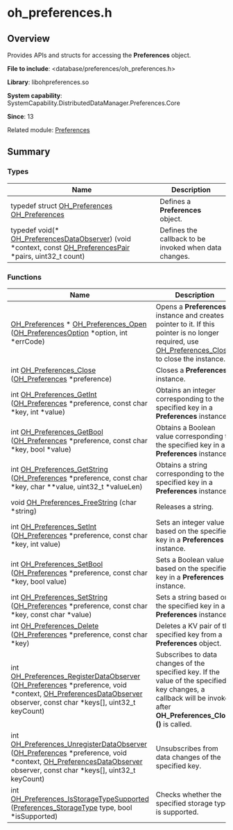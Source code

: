 # oh_preferences.h


## Overview

Provides APIs and structs for accessing the **Preferences** object.

**File to include**: &lt;database/preferences/oh_preferences.h&gt;

**Library**: libohpreferences.so

**System capability**: SystemCapability.DistributedDataManager.Preferences.Core

**Since**: 13

Related module: [Preferences](_preferences.md)


## Summary


### Types

| Name| Description| 
| -------- | -------- |
| typedef struct [OH_Preferences](_preferences.md#oh_preferences) [OH_Preferences](_preferences.md#oh_preferences) | Defines a **Preferences** object.| 
| typedef void(\* [OH_PreferencesDataObserver](_preferences.md#oh_preferencesdataobserver)) (void \*context, const [OH_PreferencesPair](_preferences.md#oh_preferencespair) \*pairs, uint32_t count) | Defines the callback to be invoked when data changes.| 


### Functions

| Name| Description| 
| -------- | -------- |
| [OH_Preferences](_preferences.md#oh_preferences) \* [OH_Preferences_Open](_preferences.md#oh_preferences_open) ([OH_PreferencesOption](_preferences.md#oh_preferencesoption) \*option, int \*errCode) | Opens a **Preferences** instance and creates a pointer to it. If this pointer is no longer required, use [OH_Preferences_Close](_preferences.md#oh_preferences_close) to close the instance.| 
| int [OH_Preferences_Close](_preferences.md#oh_preferences_close) ([OH_Preferences](_preferences.md#oh_preferences) \*preference) | Closes a **Preferences** instance.| 
| int [OH_Preferences_GetInt](_preferences.md#oh_preferences_getint) ([OH_Preferences](_preferences.md#oh_preferences) \*preference, const char \*key, int \*value) | Obtains an integer corresponding to the specified key in a **Preferences** instance.| 
| int [OH_Preferences_GetBool](_preferences.md#oh_preferences_getbool) ([OH_Preferences](_preferences.md#oh_preferences) \*preference, const char \*key, bool \*value) | Obtains a Boolean value corresponding to the specified key in a **Preferences** instance.| 
| int [OH_Preferences_GetString](_preferences.md#oh_preferences_getstring) ([OH_Preferences](_preferences.md#oh_preferences) \*preference, const char \*key, char \*\*value, uint32_t \*valueLen) | Obtains a string corresponding to the specified key in a **Preferences** instance.| 
| void [OH_Preferences_FreeString](_preferences.md#oh_preferences_freestring) (char \*string) | Releases a string.| 
| int [OH_Preferences_SetInt](_preferences.md#oh_preferences_setint) ([OH_Preferences](_preferences.md#oh_preferences) \*preference, const char \*key, int value) | Sets an integer value based on the specified key in a **Preferences** instance.| 
| int [OH_Preferences_SetBool](_preferences.md#oh_preferences_setbool) ([OH_Preferences](_preferences.md#oh_preferences) \*preference, const char \*key, bool value) | Sets a Boolean value based on the specified key in a **Preferences** instance.| 
| int [OH_Preferences_SetString](_preferences.md#oh_preferences_setstring) ([OH_Preferences](_preferences.md#oh_preferences) \*preference, const char \*key, const char \*value) | Sets a string based on the specified key in a **Preferences** instance.| 
| int [OH_Preferences_Delete](_preferences.md#oh_preferences_delete) ([OH_Preferences](_preferences.md#oh_preferences) \*preference, const char \*key) | Deletes a KV pair of the specified key from a **Preferences** object.| 
| int [OH_Preferences_RegisterDataObserver](_preferences.md#oh_preferences_registerdataobserver) ([OH_Preferences](_preferences.md#oh_preferences) \*preference, void \*context, [OH_PreferencesDataObserver](_preferences.md#oh_preferencesdataobserver) observer, const char \*keys[], uint32_t keyCount) | Subscribes to data changes of the specified key. If the value of the specified key changes, a callback will be invoked after **OH_Preferences_Close ()** is called.| 
| int [OH_Preferences_UnregisterDataObserver](_preferences.md#oh_preferences_unregisterdataobserver) ([OH_Preferences](_preferences.md#oh_preferences) \*preference, void \*context, [OH_PreferencesDataObserver](_preferences.md#oh_preferencesdataobserver) observer, const char \*keys[], uint32_t keyCount) | Unsubscribes from data changes of the specified key.| 
| int [OH_Preferences_IsStorageTypeSupported](_preferences.md#oh_preferences_isstoragetypesupported) ([Preferences_StorageType](_preferences.md#preferences_storagetype) type, bool \*isSupported) | Checks whether the specified storage type is supported. | 
